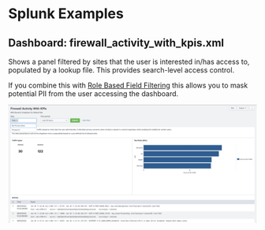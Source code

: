 # Splunk Examples

## Dashboard: firewall_activity_with_kpis.xml

Shows a panel filtered by sites that the user is interested in/has access to, populated by a lookup file.
This provides search-level access control.


If you combine this with [Role Based Field Filtering](https://docs.splunk.com/Documentation/Splunk/9.0.2/Security/rolebasedfieldfiltering) this allows you to mask potential PII from the user accessing the dashboard.

![Screenshot](/static/screenshot.png)
